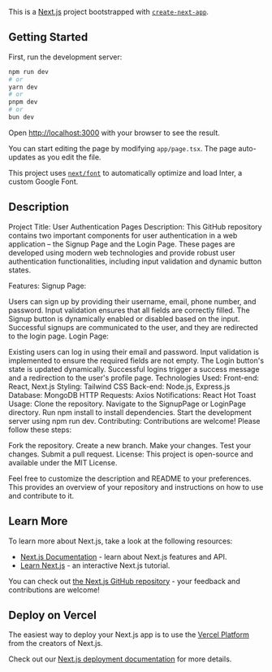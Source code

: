 This is a [Next.js](https://nextjs.org/) project bootstrapped with [`create-next-app`](https://github.com/vercel/next.js/tree/canary/packages/create-next-app).

## Getting Started

First, run the development server:

```bash
npm run dev
# or
yarn dev
# or
pnpm dev
# or
bun dev
```

Open [http://localhost:3000](http://localhost:3000) with your browser to see the result.

You can start editing the page by modifying `app/page.tsx`. The page auto-updates as you edit the file.

This project uses [`next/font`](https://nextjs.org/docs/basic-features/font-optimization) to automatically optimize and load Inter, a custom Google Font.

## Description

Project Title: User Authentication Pages
Description:
This GitHub repository contains two important components for user authentication in a web application – the Signup Page and the Login Page. These pages are developed using modern web technologies and provide robust user authentication functionalities, including input validation and dynamic button states.

Features:
Signup Page:

Users can sign up by providing their username, email, phone number, and password.
Input validation ensures that all fields are correctly filled.
The Signup button is dynamically enabled or disabled based on the input.
Successful signups are communicated to the user, and they are redirected to the login page.
Login Page:

Existing users can log in using their email and password.
Input validation is implemented to ensure the required fields are not empty.
The Login button's state is updated dynamically.
Successful logins trigger a success message and a redirection to the user's profile page.
Technologies Used:
Front-end: React, Next.js
Styling: Tailwind CSS
Back-end: Node.js, Express.js
Database: MongoDB
HTTP Requests: Axios
Notifications: React Hot Toast
Usage:
Clone the repository.
Navigate to the SignupPage or LoginPage directory.
Run npm install to install dependencies.
Start the development server using npm run dev.
Contributing:
Contributions are welcome! Please follow these steps:

Fork the repository.
Create a new branch.
Make your changes.
Test your changes.
Submit a pull request.
License:
This project is open-source and available under the MIT License.

Feel free to customize the description and README to your preferences. This provides an overview of your repository and instructions on how to use and contribute to it.


## Learn More

To learn more about Next.js, take a look at the following resources:

- [Next.js Documentation](https://nextjs.org/docs) - learn about Next.js features and API.
- [Learn Next.js](https://nextjs.org/learn) - an interactive Next.js tutorial.

You can check out [the Next.js GitHub repository](https://github.com/vercel/next.js/) - your feedback and contributions are welcome!

## Deploy on Vercel

The easiest way to deploy your Next.js app is to use the [Vercel Platform](https://vercel.com/new?utm_medium=default-template&filter=next.js&utm_source=create-next-app&utm_campaign=create-next-app-readme) from the creators of Next.js.

Check out our [Next.js deployment documentation](https://nextjs.org/docs/deployment) for more details.
